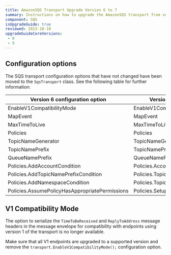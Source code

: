 ```yaml
---
title: AmazonSQS Transport Upgrade Version 6 to 7
summary: Instructions on how to upgrade the AmazonSQS transport from version 6 to 7
component: SQS
isUpgradeGuide: true
reviewed: 2023-10-18
upgradeGuideCoreVersions:
 - 8
 - 9
---
```


## Configuration options

The SQS transport configuration options that have not changed have been moved to the `SqsTransport` class. See the following table for further information:

| Version 6 configuration option | Version 7 configuration option |
| --- | --- |
| EnableV1CompatibilityMode | EnableV1CompatibilityMode |
| MapEvent | MapEvent |
| MaxTimeToLive | MaxTimeToLive |
| Policies | Policies |
| TopicNameGenerator | TopicNameGenerator |
| TopicNamePrefix | TopicNamePrefix |
| QueueNamePrefix | QueueNamePrefix |
| Policies.AddAccountCondition | Policies.AccountCondition |
| Policies.AddTopicNamePrefixCondition | Policies.TopicNamePrefixCondition |
| Policies.AddNamespaceCondition | Policies.TopicNamespaceConditions |
| Policies.AssumePolicyHasAppropriatePermissions | Policies.SetupTopicPoliciesWhenSubscribing |

## V1 Compatibility Mode

The option to serialize the `TimeToBeReceived` and `ReplyToAddress` message headers in the message envelope for compatibility with endpoints using version 1 of the transport is no longer available.

Make sure that all V1 endpoints are upgraded to a supported version and remove the `transport.EnableV1CompatibilityMode();` configuration option.
